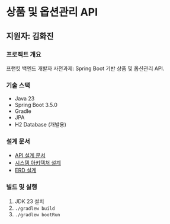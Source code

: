 # 상품 및 옵션관리 API
## 지원자: 김화진

### 프로젝트 개요
프랜킷 백엔드 개발자 사전과제: Spring Boot 기반 상품 및 옵션관리 API.

### 기술 스택
- Java 23
- Spring Boot 3.5.0
- Gradle
- JPA
- H2 Database (개발용)

### 설계 문서
- [API 설계 문서](./docs/api-reference.md)
- [시스템 아키텍처 설계](./docs/archi-design.md)
- [ERD 설계](./docs/erd.md)
### 빌드 및 실행
1. JDK 23 설치
2. `./gradlew build`
3. `./gradlew bootRun`
